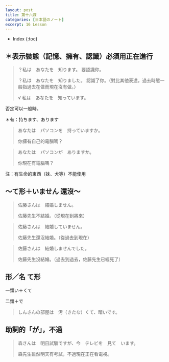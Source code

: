 ```yaml
---
layout: post
title: 第十六課
categories: [日本語のノート]
excerpt: 16 Lesson
---
```

* Index
{:toc}

## ＊表示裝態（記憶、擁有、認識）必須用正在進行

> ？私は　あなたを　知ります。 要認識你。
> 
> ？私は　あなたを　知りました。 認識了你。（對比其他表達，過去時態一般指過去在做而現在沒有做。）
> 
> √ 私は　あなたを　知っています。

否定可以一般時。

＊有：持ちます、あります

> あなたは　パソコンを　持っていますか。
> 
> 你擁有自己的電腦嗎？

> あなたは　パソコンが　ありますか。
> 
> 你現在有電腦嗎？

注：有生命的東西（妹、犬等）不能使用

## ～て形＋いません 還沒～

> 佐藤さんは　結婚しません。
> 
> 佐藤先生不結婚。（從現在到將來）

> 佐藤さんは　結婚していません。
> 
> 佐藤先生還沒結婚。（從過去到現在）

> 佐藤さんは　結婚しませんでした。
> 
> 佐藤先生沒結婚。（過去到過去，佐藤先生已經死了）

## 形／名 て形

一類い＋くて

二類＋で

> しんさんの部屋は　汚（きたな）くて、暗いです。

## 助詞的「が」，不過

> 森さんは　明日試験ですが、今　テレビを　見て　います。
> 
> 森先生雖然明天有考試，不過現在正在看電視。
